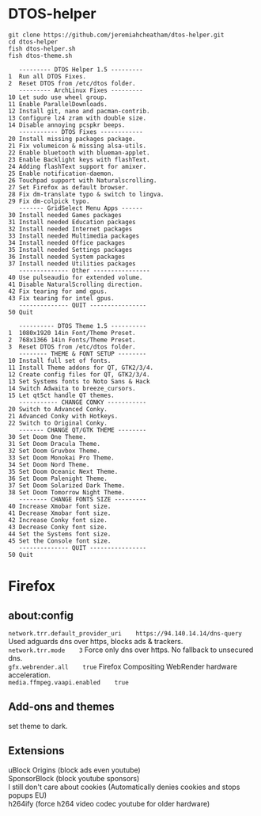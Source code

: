 # DTOS-helper
```
git clone https://github.com/jeremiahcheatham/dtos-helper.git
cd dtos-helper
fish dtos-helper.sh
fish dtos-theme.sh
```
```
   --------- DTOS Helper 1.5 ---------
1  Run all DTOS Fixes.
2  Reset DTOS from /etc/dtos folder.
   --------- ArchLinux Fixes ---------
10 Let sudo use wheel group.
11 Enable ParallelDownloads.
12 Install git, nano and pacman-contrib.
13 Configure lz4 zram with double size.
14 Disable annoying pcspkr beeps.
   ----------- DTOS Fixes ------------
20 Install missing packages package.
21 Fix volumeicon & missing alsa-utils.
22 Enable bluetooth with blueman-applet.
23 Enable Backlight keys with flashText.
24 Adding flashText support for amixer.
25 Enable notification-daemon.
26 Touchpad support with Naturalscrolling.
27 Set Firefox as default browser.
28 Fix dm-translate typo & switch to lingva.
29 Fix dm-colpick typo.
   ------- GridSelect Menu Apps ------
30 Install needed Games packages
31 Install needed Education packages
32 Install needed Internet packages
33 Install needed Multimedia packages
34 Install needed Office packages
35 Install needed Settings packages
36 Install needed System packages
37 Install needed Utilities packages
   -------------- Other ----------------
40 Use pulseaudio for extended volume.
41 Disable NaturalScrolling direction.
42 Fix tearing for amd gpus.
43 Fix tearing for intel gpus.
   -------------- QUIT ----------------
50 Quit
```
```
   ---------- DTOS Theme 1.5 ----------
1  1080x1920 14in Font/Theme Preset.
2  768x1366 14in Fonts/Theme Preset.
3  Reset DTOS from /etc/dtos folder.
   -------- THEME & FONT SETUP --------
10 Install full set of fonts.
11 Install Theme addons for QT, GTK2/3/4.
12 Create config files for QT, GTK2/3/4.
13 Set Systems fonts to Noto Sans & Hack
14 Switch Adwaita to breeze_cursors.
15 Let qt5ct handle QT themes.
   ----------- CHANGE CONKY -----------
20 Switch to Advanced Conky.
21 Advanced Conky with Hotkeys.
22 Switch to Original Conky.
   ------- CHANGE QT/GTK THEME --------
30 Set Doom One Theme.
31 Set Doom Dracula Theme.
32 Set Doom Gruvbox Theme.
33 Set Doom Monokai Pro Theme.
34 Set Doom Nord Theme.
35 Set Doom Oceanic Next Theme.
36 Set Doom Palenight Theme.
37 Set Doom Solarized Dark Theme.
38 Set Doom Tomorrow Night Theme.
   -------- CHANGE FONTS SIZE ---------
40 Increase Xmobar font size.
41 Decrease Xmobar font size.
42 Increase Conky font size.
43 Decrease Conky font size.
44 Set the Systems font size.
45 Set the Console font size.
   -------------- QUIT ----------------
50 Quit
```
# Firefox
## about:config
`network.trr.default_provider_uri    https://94.140.14.14/dns-query`    Used adguards dns over https, blocks ads & trackers. \
`network.trr.mode    3`    Force only dns over https. No fallback to unsecured dns. \
`gfx.webrender.all    true`    Firefox Compositing WebRender hardware acceleration. \
`media.ffmpeg.vaapi.enabled    true`
## Add-ons and themes
set theme to dark.
## Extensions
uBlock Origins (block ads even youtube) \
SponsorBlock (block youtube sponsors) \
I still don't care about cookies (Automatically denies cookies and stops popups EU) \
h264ify (force h264 video codec youtube for older hardware)
